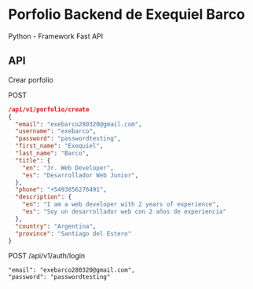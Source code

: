# Porfolio Backend de Exequiel Barco
Python - Framework Fast API

## API
Crear porfolio

POST
```json
/api/v1/porfolio/create
{
  "email": "exebarco280320@gmail.com",
  "username": "exebarco",
  "password": "passwordtesting",
  "first_name": "Exequiel",
  "last_name": "Barco",
  "title": {
    "en": "Jr. Web Developer",
    "es": "Desarrollador Web Junior",
  },
  "phone": "+5493856276491",
  "description": {
    "en": "I am a web developer with 2 years of experience",
    "es": "Soy un desarrollador web con 2 años de experiencia"
  },
  "country": "Argentina",
  "province": "Santiago del Estero"
}
```

POST
/api/v1/auth/login
```
"email": "exebarco280320@gmail.com",
"password": "passwordtesting"
```
